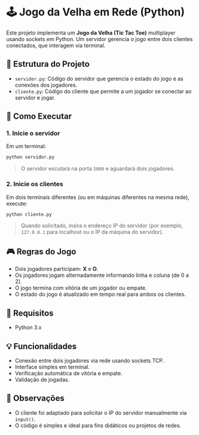 # 🕹️ Jogo da Velha em Rede (Python)

Este projeto implementa um **Jogo da Velha (Tic Tac Toe)** multiplayer usando sockets em Python. Um servidor gerencia o jogo entre dois clientes conectados, que interagem via terminal.

## 📁 Estrutura do Projeto

- `servidor.py`: Código do servidor que gerencia o estado do jogo e as conexões dos jogadores.
- `cliente.py`: Código do cliente que permite a um jogador se conectar ao servidor e jogar.

## 🚀 Como Executar

### 1. Inicie o servidor

Em um terminal:

```bash
python servidor.py
```

> O servidor escutará na porta `5000` e aguardará dois jogadores.

### 2. Inicie os clientes

Em dois terminais diferentes (ou em máquinas diferentes na mesma rede), execute:

```bash
python cliente.py
```

> Quando solicitado, insira o endereço IP do servidor (por exemplo, `127.0.0.1` para localhost ou o IP da máquina do servidor).

## 🎮 Regras do Jogo

- Dois jogadores participam: **X** e **O**.
- Os jogadores jogam alternadamente informando linha e coluna (de 0 a 2).
- O jogo termina com vitória de um jogador ou empate.
- O estado do jogo é atualizado em tempo real para ambos os clientes.

## 🧱 Requisitos

- Python 3.x

## 💡 Funcionalidades

- Conexão entre dois jogadores via rede usando sockets TCP.
- Interface simples em terminal.
- Verificação automática de vitória e empate.
- Validação de jogadas.

## 📌 Observações

- O cliente foi adaptado para solicitar o IP do servidor manualmente via `input()`.
- O código é simples e ideal para fins didáticos ou projetos de redes.
